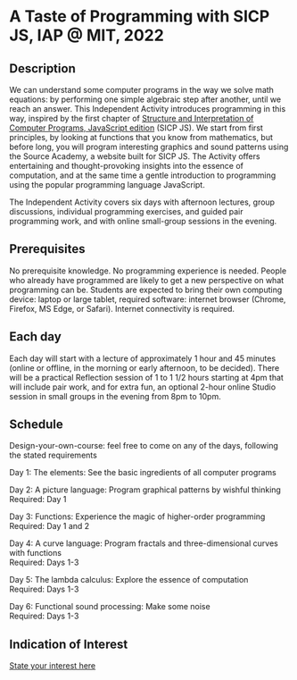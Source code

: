 # A Taste of Programming with SICP JS, IAP @ MIT, 2022

## Description

We can understand some computer programs in the way we solve math equations: by performing one simple algebraic step after another, until we reach an answer. This Independent Activity introduces programming in this way, inspired by the first chapter of [Structure and Interpretation of Computer Programs, JavaScript edition](https://sourceacademy.org/sicpjs/) (SICP JS). We start from first principles, by looking at functions that you know from mathematics, but before long, you will program interesting graphics and sound patterns using the Source Academy, a website built for SICP JS. The Activity offers entertaining and thought-provoking insights into the essence of computation, and at the same time a gentle introduction to programming using the popular programming language JavaScript.

The Independent Activity covers six days with afternoon lectures, group discussions, individual programming exercises, and guided pair programming work, and with online small-group sessions in the evening.

## Prerequisites

No prerequisite knowledge. No programming experience is needed. People who already have programmed are likely to get a new perspective on what programming can be. Students are expected to bring their own computing device: laptop or large tablet, required software: internet browser (Chrome, Firefox, MS Edge, or Safari). Internet connectivity is required.

## Each day

Each day will start with a lecture of approximately 1 hour and 45 minutes (online or offline, in the morning or early afternoon, to be decided). There will be a practical Reflection session of 1 to 1 1/2 hours starting at 4pm that will include pair work, and for extra fun, an optional 2-hour online Studio session in small groups in the evening from 8pm to 10pm.

## Schedule

Design-your-own-course: feel free to come on any of the days, following the stated requirements

Day 1: The elements: See the basic ingredients of all computer programs

Day 2: A picture language: Program graphical patterns by wishful thinking  
Required: Day 1

Day 3: Functions: Experience the magic of higher-order programming  
Required: Day 1 and 2

Day 4: A curve language: Program fractals and three-dimensional curves with functions  
Required: Days 1-3

Day 5: The lambda calculus: Explore the essence of computation  
Required: Days 1-3

Day 6: Functional sound processing: Make some noise  
Required: Days 1-3

## Indication of Interest

[State your interest here](https://forms.gle/N6rmHL2qukPpm5tA6)